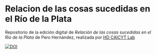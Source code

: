 # Relacion de las cosas sucedidas en el Río de la Plata

Repositorio de la edición digital de _Relación de las cosas sucedidas en el Río de la Plata_ de Pero Hernández, realizada por [HD CAICYT Lab](http://hdlab.space)

[![DOI](https://zenodo.org/badge/276203694.svg)](https://zenodo.org/badge/latestdoi/276203694)
